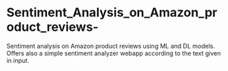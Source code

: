 # Sentiment_Analysis_on_Amazon_product_reviews-
Sentiment analysis on Amazon product reviews using ML and DL models. Offers also a simple sentiment analyzer webapp according to the text given in input.
